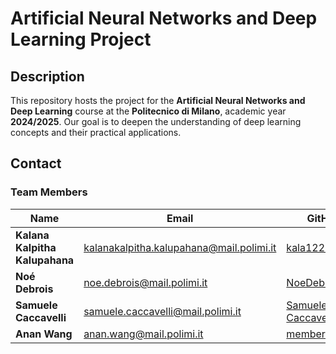 # Artificial Neural Networks and Deep Learning Project

## Description

This repository hosts the project for the **Artificial Neural Networks and Deep Learning** course at the **Politecnico di Milano**, academic year **2024/2025**. Our goal is to deepen the understanding of deep learning concepts and their practical applications.

## Contact

### Team Members

| Name                            | Email                                     | GitHub                        |
|---------------------------------|-------------------------------------------|-------------------------------|
| **Kalana Kalpitha Kalupahana**  | [kalanakalpitha.kalupahana@mail.polimi.it](mailto:kalanakalpitha.kalupahana@mail.polimi.it) | [kala1221](https://github.com/kala1221) |
| **Noé Debrois**                 | [noe.debrois@mail.polimi.it](mailto:noe.debrois@mail.polimi.it) | [NoeDebrois](https://github.com/NoeDebrois) |
| **Samuele Caccavelli**               | [samuele.caccavelli@mail.polimi.it](mailto:samuele.caccavelli@mail.polimi.it) | [Samuele-Caccavelli](https://github.com/Samuele-Caccavelli) |
| **Anan Wang**               | [anan.wang@mail.polimi.it](mailto:member4.email@mail.polimi.it) | [member4github]([https://github.com/member4github](https://github.com/Zanarkands)) |

